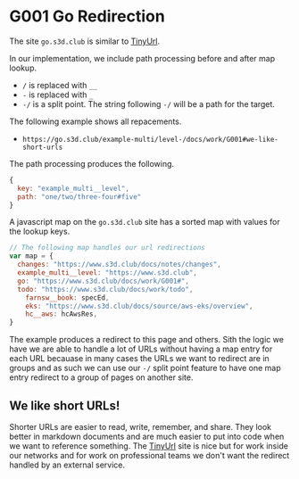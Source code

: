 # G001 Go Redirection 

The site `go.s3d.club` is similar to [TinyUrl](https://tinyurl.com).

In our implementation, we include path processing before and after map lookup.

- `/` is replaced with `__`
- `-` is replaced with `_`
- `-/` is a split point. The string following `-/` will be a path for the
  target.

The following example shows all repacements.
- `https://go.s3d.club/example-multi/level-/docs/work/G001#we-like-short-urls`

The path processing produces the following.

```javascript
{
  key: "example_multi__level",
  path: "one/two/three-four#five"
}
```  

A javascript map on the `go.s3d.club` site has a sorted map with values for the
lookup keys.

```javascript
// The following map handles our url redirections
var map = {
  changes: "https://www.s3d.club/docs/notes/changes",
  example_multi__level: "https://www.s3d.club",
  go: "https://www.s3d.club/docs/work/G001#",
  todo: "https://www.s3d.club/docs/work/todo",
	farnsw__book: specEd,
	eks: "https://www.s3d.club/docs/source/aws-eks/overview",
	hc__aws: hcAwsRes,
}
```

The example produces a redirect to this page and others. Sith the logic we have
we are able to handle a lot of URLs without having a map entry for each URL
becauase in many cases the URLs we want to redirect are in groups and as such
we can use our `-/` split point feature to have one map entry redirect to a
group of pages on another site.

## We like short URLs!
Shorter URLs are easier to read, write, remember, and share. They look better
in markdown documents and are much easier to put into code when we want to
reference something. The [TinyUrl](https://tinyurl.com) site is nice but for
work inside our networks and for work on professional teams we don't want the
redirect handled by an external service.
